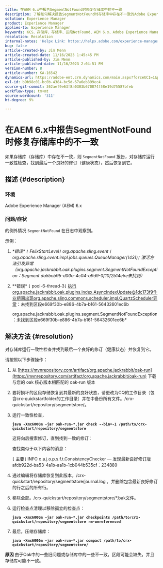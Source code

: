 ```yaml
---
title: 在AEM 6.x中报告SegmentNotFound时修复存储库中的不一致
description: 了解如何解决报告SegmentNotFound时存储库中存在不一致的Adobe Experience Manager 6.x问题。
solution: Experience Manager
product: Experience Manager
applies-to: Experience Manager
keywords: KCS、存储库、存储库、区段NotFound、AEM 6.x、Adobe Experience Manager 6.x、故障排除
resolution: Resolution
internal-notes: 'Helpx Link: https://helpx.adobe.com/experience-manager/kb/fix-inconsistencies-in-the-repository-when-segmentnotfound-issue.html'
bug: false
article-created-by: Jim Menn
article-created-date: 11/16/2023 1:45:45 PM
article-published-by: Jim Menn
article-published-date: 11/16/2023 2:04:51 PM
version-number: 8
article-number: KA-16542
dynamics-url: https://adobe-ent.crm.dynamics.com/main.aspx?forceUCI=1&pagetype=entityrecord&etn=knowledgearticle&id=da78176d-8684-ee11-8179-6045bd006268
exl-id: b9b98c01-bc0b-4384-bc5d-67a6eb899ec4
source-git-commit: 362aef9e63f8a0303b670074f58e19d75587bfeb
workflow-type: tm+mt
source-wordcount: '311'
ht-degree: 9%

---
```


# 在AEM 6.x中报告SegmentNotFound时修复存储库中的不一致


如果存储库（存储库）中存在不一致，则 `SegmentNotFound` 报告，对存储库运行一致性检查，找到最后一个良好的修订（健康状态），然后恢复到它。

## 描述 {#description}


### <b>环境</b>

Adobe Experience Manager (AEM) 6.x



### <b>问题/症状</b>

的例外情况 `SegmentNotFound` 在日志中观察到。

示例：

1. *\*错误\* `[` FelixStartLevel`]`  org.apache.sling.event `[` org.apache.sling.event.impl.jobs.queues.QueueManager(1431)`]`  激活方法引发异常（org.apache.jackrabbit.oak.plugins.segment.SegmentNotFoundException：Segment da5bcb95-d00a-4c04-a9d9-0f10f2b14e5e未找到）*
2. *\*错误\* `[` pool-6-thread-3`]`  执行org.apache.jackrabbit.oak.plugins.index.AsyncIndexUpdate@1dc173f9作业期间出现org.apache.sling.commons.scheduler.impl.QuartzScheduler异常：未找到区段e669f30b-e886-4b7a-b161-56432601ec6b

   org.apache.jackrabbit.oak.plugins.segment.SegmentNotFoundException：未找到区段e669f30b-e886-4b7a-b161-56432601ec6b*



## 解决方法 {#resolution}


对存储库运行一致性检查并找到最后一个良好的修订（健康状态）并恢复到它。

请按照以下步骤操作：

1. 从 [https://mvnrepository.com/artifact/org.apache.jackrabbit/oak-run](https://mvnrepository.com/artifact/org.apache.jackrabbit/oak-run) 下载与您的 oak 核心版本相匹配的 oak-run 版本
2. 要将损坏的区段存储恢复到其最新的良好状态，请更改为CQ的工作目录（包含crx-quickstartfolder的工作目录）并在中备份所有文件。/crx-quickstart/repository/segmentstore/。
3. 运行一致性检查，

   <b>`java -Xmx6000m -jar oak-run-*.jar check --bin=-1 /path/to/crx-quickstart/repository/segmentstore`</b>



   这将向后搜索修订，直到找到一致的修订：



   查找类似于以下内容的消息：

   `[` 主要`]`  INFO o.a.j.o.p.s.f.t.ConsistencyChecker — 发现最新良好修订版afdb922d-ba53-4a1b-aa1b-1cb044b535cf：234880


4. 通过编辑将存储库恢复到此版本。/crx-quickstart/repository/segmentstore/journal.log ，并删除包含最新良好修订的行之后的所有行。
5. 移除全部。/crx-quickstart/repository/segmentstore/\*.bak文件。
6. 运行检查点清理以移除孤立的检查点：

   <b>`java -Xmx6000m -jar oak-run-*.jar checkpoints /path/to/crx-quickstart/repository/segmentstore rm-unreferenced`</b>


7. 最后，压缩存储库：

   <b>`java -Xmx6000m -jar oak-run-*.jar compact /path/to/crx-quickstart/repository/segmentstore/`</b>



<b>原因</b>
由于Oak中的一些旧问题或存储库中的一些不一致，区段可能会缺失，并且存储库可能不一致。
